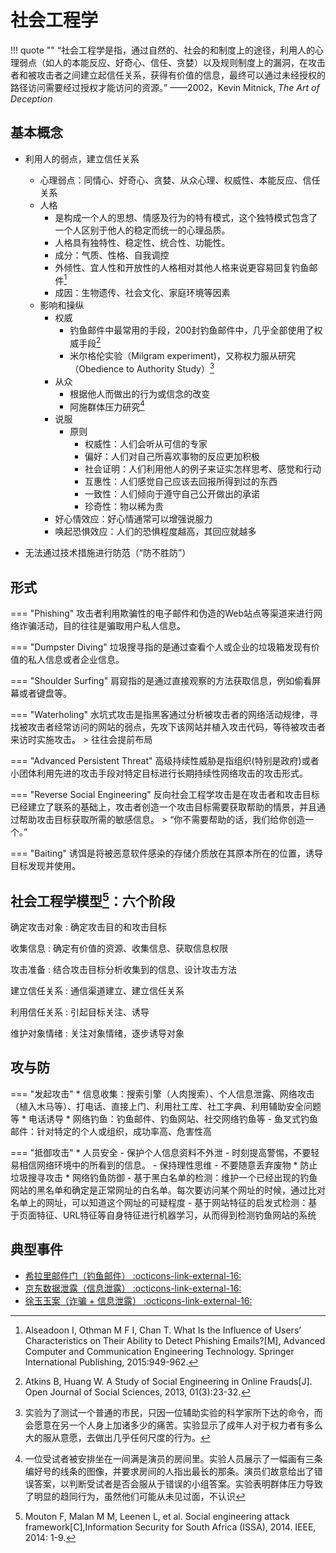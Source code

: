 社会工程学
===

!!! quote ""
	“社会工程学是指，通过自然的、社会的和制度上的途径，利用人的心理弱点（如人的本能反应、好奇心、信任、贪婪）以及规则制度上的漏洞，在攻击者和被攻击者之间建立起信任关系，获得有价值的信息，最终可以通过未经授权的路径访问需要经过授权才能访问的资源。”
	——2002，Kevin Mitnick, _The Art of Deception_

## 基本概念
* 利用人的弱点，建立信任关系
	- 心理弱点：同情心、好奇心、贪婪、从众心理、权威性、本能反应、信任关系
	- 人格
		* 是构成一个人的思想、情感及行为的特有模式，这个独特模式包含了一个人区别于他人的稳定而统一的心理品质。
		* 人格具有独特性、稳定性、统合性、功能性。
		* 成分：气质、性格、自我调控
		* 外倾性、宜人性和开放性的人格相对其他人格来说更容易回复钓鱼邮件[^1]
		* 成因：生物遗传、社会文化、家庭环境等因素
	- 影响和操纵
		* 权威
			- 钓鱼邮件中最常用的手段，200封钓鱼邮件中，几乎全部使用了权威手段[^2]
			- 米尔格伦实验（Milgram experiment)，又称权力服从研究（Obedience to Authority Study）[^3]
		* 从众
			- 根据他人而做出的行为或信念的改变
			- 阿施群体压力研究[^4]
		* 说服
			- 原则
				* 权威性：人们会听从可信的专家
				* 偏好：人们对自己所喜欢事物的反应更加积极
				* 社会证明：人们利用他人的例子来证实怎样思考、感觉和行动
				* 互惠性：人们感觉自己应该去回报所得到过的东西
				* 一致性：人们倾向于遵守自己公开做出的承诺
				* 珍奇性：物以稀为贵
		* 好心情效应：好心情通常可以增强说服力
		* 唤起恐惧效应：人们的恐惧程度越高，其回应就越多

* 无法通过技术措施进行防范（“防不胜防”）

## 形式

=== "Phishing"
	攻击者利用欺骗性的电子邮件和伪造的Web站点等渠道来进行网络诈骗活动，目的往往是骗取用户私人信息。

=== "Dumpster Diving"
	垃圾搜寻指的是通过查看个人或企业的垃圾箱发现有价值的私人信息或者企业信息。

=== "Shoulder Surfing"
	肩窥指的是通过直接观察的方法获取信息，例如偷看屏幕或者键盘等。

=== "Waterholing"
	水坑式攻击是指黑客通过分析被攻击者的网络活动规律，寻找被攻击者经常访问的网站的弱点，先攻下该网站并植入攻击代码，等待被攻击者来访时实施攻击。
	> 往往会提前布局

=== "Advanced Persistent Threat"
	高级持续性威胁是指组织(特别是政府)或者小团体利用先进的攻击手段对特定目标进行长期持续性网络攻击的攻击形式。

=== "Reverse Social Engineering"
	反向社会工程学攻击是在攻击者和攻击目标已经建立了联系的基础上，攻击者创造一个攻击目标需要获取帮助的情景，并且通过帮助攻击目标获取所需的敏感信息。
	> “你不需要帮助的话，我们给你创造一个。”

=== "Baiting"
	诱饵是将被恶意软件感染的存储介质放在其原本所在的位置，诱导目标发现并使用。

## 社会工程学模型[^5]：六个阶段
确定攻击对象
: 确定攻击目的和攻击目标

收集信息
: 确定有价值的资源、收集信息、获取信息权限

攻击准备
: 结合攻击目标分析收集到的信息、设计攻击方法
 
建立信任关系
: 通信渠道建立、建立信任关系

利用信任关系
: 引起目标关注、诱导

维护对象情绪
: 关注对象情绪，逐步诱导对象

## 攻与防

=== "发起攻击"
	* 信息收集：搜索引擎（人肉搜索）、个人信息泄露、网络攻击（植入木马等）、打电话、直接上门、利用社工库、社工字典、利用辅助安全问题等
	* 电话诱导
	* 网络钓鱼：钓鱼邮件、钓鱼网站、社交网络钓鱼等
		- 鱼叉式钓鱼邮件：针对特定的个人或组织，成功率高、危害性高

=== "抵御攻击"
	* 人员安全
		- 保护个人信息资料不外泄
		- 时刻提高警惕，不要轻易相信网络环境中的所看到的信息。
		- 保持理性思维
		- 不要随意丢弃废物
			* 防止垃圾搜寻攻击
	* 网络钓鱼防御
		- 基于黑白名单的检测：维护一个已经出现的钓鱼网站的黑名单和确定是正常网址的白名单。每次要访问某个网址的时候，通过比对名单上的网址，可以知道这个网址的可疑程度
		- 基于网站特征的启发式检测：基于页面特征、URL特征等自身特征进行机器学习，从而得到检测钓鱼网站的系统

## 典型事件
* [希拉里邮件门（钓鱼邮件） :octicons-link-external-16: ][Hillary]
* [京东数据泄露（信息泄露） :octicons-link-external-16: ][jingdong]
* [徐玉玉案（诈骗 + 信息泄露） :octicons-link-external-16: ][xu]

[^1]:Alseadoon I, Othman M F I, Chan T. What Is the Influence of Users’ Characteristics on Their Ability to Detect Phishing Emails?[M], Advanced Computer and Communication Engineering Technology. Springer International Publishing, 2015:949-962.

[^2]:Atkins B, Huang W. A Study of Social Engineering in Online Frauds[J]. Open Journal of Social Sciences, 2013, 01(3):23-32.

[^3]:实验为了测试一个普通的市民，只因一位辅助实验的科学家所下达的命令，而会愿意在另一个人身上加诸多少的痛苦。实验显示了成年人对于权力者有多么大的服从意愿，去做出几乎任何尺度的行为。

[^4]:一位受试者被安排坐在一间满是演员的房间里。实验人员展示了一幅画有三条编好号的线条的图像，并要求房间的人指出最长的那条。演员们故意给出了错误答案，以判断受试者是否会服从于错误的小组答案。实验表明群体压力导致了明显的趋同行为，虽然他们可能从未见过面，不认识

[^5]:Mouton F, Malan M M, Leenen L, et al. Social engineering attack framework[C],Information Security for South Africa (ISSA), 2014. IEEE, 2014: 1-9.

[Hillary]: https://baike.baidu.com/item/%E5%B8%8C%E6%8B%89%E9%87%8C%E9%82%AE%E4%BB%B6%E9%97%A8/19493835
[jingdong]: https://baike.baidu.com/item/%E4%BA%AC%E4%B8%9C%E6%95%B0%E6%8D%AE%E6%B3%84%E9%9C%B2%E9%97%A8/20278514
[xu]: https://baike.baidu.com/item/%E5%BE%90%E7%8E%89%E7%8E%89%E6%A1%88/20461294
